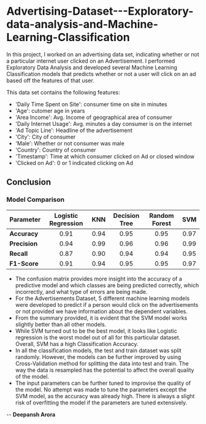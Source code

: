 # Advertising-Dataset---Exploratory-data-analysis-and-Machine-Learning-Classification

In this project, I worked on an advertising data set, indicating whether or not a particular internet user clicked on an Advertisement. I performed Exploratory Data Analysis and developed several Machine Learning Classification models that predicts whether or not a user will click on an ad based off the features of that user.

This data set contains the following features:

- 'Daily Time Spent on Site': consumer time on site in minutes
- 'Age': cutomer age in years
- 'Area Income': Avg. Income of geographical area of consumer
- 'Daily Internet Usage': Avg. minutes a day consumer is on the internet
- 'Ad Topic Line': Headline of the advertisement
- 'City': City of consumer
- 'Male': Whether or not consumer was male
- 'Country': Country of consumer
- 'Timestamp': Time at which consumer clicked on Ad or closed window
- 'Clicked on Ad': 0 or 1 indicated clicking on Ad

## Conclusion

### **Model Comparison**

| **Parameter** | **Logistic Regression** | **KNN** | **Decision Tree** | **Random Forest** | **SVM** |
| :--- | :---: | :---: | :---: | :---: | :---: |
| **Accuracy** | 0.91 | 0.94 | 0.95 | 0.95 | 0.97 |
| **Precision** | 0.94 | 0.99 | 0.96 | 0.96 | 0.99 | 
| **Recall** | 0.87 | 0.90 | 0.94 | 0.94 | 0.95 | 
| **F1-Score** | 0.91 | 0.94 | 0.95 | 0.95 | 0.97 |

- The confusion matrix provides more insight into the accuracy of a predictive model and which classes are being predicted correctly, which incorrectly, and what type of errors are being made.
- For the Advertisements Dataset, 5 different machine learning models were developed to predict if a person would click on the advertisements or not provided we have information about the dependent variables.
- From the summary provided, it is evident that the SVM model works slightly better than all other models.
- While SVM turned out to be the best model, it looks like Logistic regression is the worst model out of all for this particular dataset. Overall, SVM has a high Classification Accuracy.
- In all the classification models, the test and train dataset was split randomly. However, the models can be further improved by using Cross-Validation method for splitting the data into test and train. The way the data is resampled has the potential to affect the overall quality of the model.
- The input parameters can be further tuned to improvise the quality of the model. No attempt was made to tune the parameters except the SVM model, as the accuracy was already high. There is always a slight risk of overfitting the model if the parameters are tuned extensively.

-- **Deepansh Arora**

